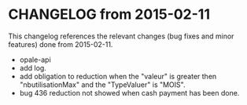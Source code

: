 CHANGELOG from 2015-02-11
===================

This changelog references the relevant changes (bug fixes and minor features) done
from 2015-02-11.

 * opale-api
  * add log.
  * add obligation to reduction when the "valeur" is greater then "nbutilisationMax"  and the "TypeValuer" is "MOIS".
  * bug 436 reduction not showed when  cash payment has been done.